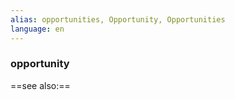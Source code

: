 ```yaml
---
alias: opportunities, Opportunity, Opportunities
language: en
---
```

### opportunity
==see also:== 
